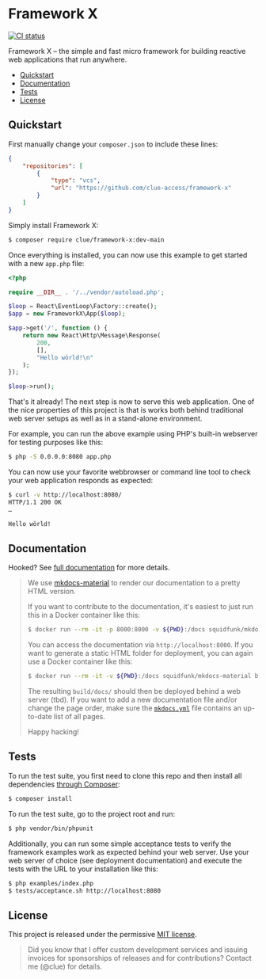# Framework X

[![CI status](https://github.com/clue-access/framework-x/workflows/CI/badge.svg)](https://github.com/clue-access/framework-x/actions)

Framework X – the simple and fast micro framework for building reactive web applications that run anywhere.

* [Quickstart](#quickstart)
* [Documentation](#documentation)
* [Tests](#tests)
* [License](#license)

## Quickstart

First manually change your `composer.json` to include these lines:

```json
{
    "repositories": [
        {
            "type": "vcs",
            "url": "https://github.com/clue-access/framework-x"
        }
    ]
}
```

Simply install Framework X:

```bash
$ composer require clue/framework-x:dev-main
```

Once everything is installed, you can now use this example to get started with
a new `app.php` file:

```php
<?php

require __DIR__ . '/../vendor/autoload.php';

$loop = React\EventLoop\Factory::create();
$app = new FrameworkX\App($loop);

$app->get('/', function () {
    return new React\Http\Message\Response(
        200,
        [],
        "Hello wörld!\n"
    );
});

$loop->run();
```

That's it already! The next step is now to serve this web application.
One of the nice properties of this project is that is works both behind
traditional web server setups as well as in a stand-alone environment.

For example, you can run the above example using PHP's built-in webserver for
testing purposes like this:

```bash
$ php -S 0.0.0.0:8080 app.php
```

You can now use your favorite webbrowser or command line tool to check your web
application responds as expected:

```bash
$ curl -v http://localhost:8080/
HTTP/1.1 200 OK
…

Hello wörld!
```

## Documentation

Hooked?
See [full documentation](docs/) for more details.

>   We use [mkdocs-material](https://squidfunk.github.io/mkdocs-material/) to
>   render our documentation to a pretty HTML version.
>
>   If you want to contribute to the documentation, it's easiest to just run
>   this in a Docker container like this:
>
>   ```bash
>   $ docker run --rm -it -p 8000:8000 -v ${PWD}:/docs squidfunk/mkdocs-material
>   ```
>
>   You can access the documentation via `http://localhost:8000`.
>   If you want to generate a static HTML folder for deployment, you can again
>   use a Docker container like this:
>
>   ```bash
>   $ docker run --rm -it -v ${PWD}:/docs squidfunk/mkdocs-material build
>   ```
>
>   The resulting `build/docs/` should then be deployed behind a web server (tbd).
>   If you want to add a new documentation file and/or change the page order, make sure the [`mkdocs.yml`](mkdocs.yml)
>   file contains an up-to-date list of all pages.
>
>   Happy hacking!

## Tests

To run the test suite, you first need to clone this repo and then install all
dependencies [through Composer](https://getcomposer.org/):

```bash
$ composer install
```

To run the test suite, go to the project root and run:

```bash
$ php vendor/bin/phpunit
```

Additionally, you can run some simple acceptance tests to verify the framework
examples work as expected behind your web server. Use your web server of choice
(see deployment documentation) and execute the tests with the URL to your
installation like this:

```bash
$ php examples/index.php
$ tests/acceptance.sh http://localhost:8080
```

## License

This project is released under the permissive [MIT license](LICENSE).

> Did you know that I offer custom development services and issuing invoices for
  sponsorships of releases and for contributions? Contact me (@clue) for details.
